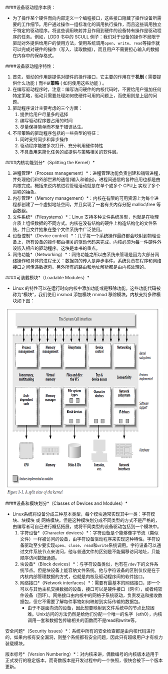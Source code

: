####设备驱动程序本质：
- 为了操作某个硬件而向内部定义一个编程接口，这些接口隐藏了操作设备所需要的工作细节。用户通过操作一组标准化的调用执行操作，而且这些调用独立于特定的驱动程序。将这些调用映射并且作用到硬件的设备特有操作是驱动程序的任务。例如，LDD3 书中的 SCULL 例子：我们对于设备的操作不局限于驱动对外提供给用户的使用方法，使用系统调用`open`、`write`、`read`等操作就可以完成对硬件的操作（写入、读取数据），而且用户不需要担心输入的数据在内存中的保存格式。

####设备驱动程序特性：
1. 首先，驱动的作用是提供对硬件的操作接口，它主要的作用在于**机制** ( 需要提供什么功能 ) 而`不是`**策略** ( 如何使用这些功能 ) 。
2. 在编写驱动程序时，注意：编写访问硬件的内核代码时，不要给用户强加任何特定策略，驱动只需要处理如何使硬件可用的问题上，而使用则是上层的问题。
3. 驱动程序设计主要考虑的三个方面：
    1. 提供给用户尽量多的选择
    2. 编写驱动程序要占用的时间
    3. 尽量保持简单而不至于错误丛生。
4. 不带策略的驱动程序包括的一些典型的特征：
    1. 同时支持同步和异步操作
    2. 驱动程序能被多次打开、充分利用硬件特性
    3. 不具备用来简化任务的或提供与策略相关的软件层。

####内核功能划分*（Splitting the Kernel）*
1. 进程管理*（Process management）*：进程管理功能负责创建和销毁进程，并处理他们和外部世界的通信(输入和输出)。进程间通信的各种应用也都是由内核完成。概括来说内核进程管理活动就是在单个或多个 CPU上 实现了多个进程的抽象。
2. 内存管理*（Memory management）*：内核在有限的可用资源上为每个进程都创建了一个虚拟地址空间，并且实现了一套有关内存分配 malloc\free 等函数组。
3. 文件系统*（Filesystems）*：Linux 支持多种文件系统类型，也就是在物理介质上组织数据的不同方式。内核在没有结构的硬件上构造结构化的文件系统，并且文件抽象在整个文件系统中广泛使用。
4. 设备控制*（Device control）*：几乎每一个系统操作最终都会映射到物理设备上，所有设备的操作都由相关的驱动代码来完成。内核必须为每一件硬件外设嵌入相应的驱动程序。这块是本书的重点。
5. 网络功能*（Networking）*：网络功能之所以由系统来管理是因为大部分网络操作和具体的进程无关：数据包的传入是异步事件。系统负责在程序和网络接口之间传递数据包。另外所有的路由和地址解析都是由内核处理的。


####可装载模块*（Loadable Modules）*
- Linux 的特性可以在运行时向内核中添加功能或是移除功能。这些功能代码被称为“模块”，我们使用 insmod 添加模块 rmmod 移除模块。内核支持多种模块如下图：
                 
<img src="https://raw.githubusercontent.com/HATTER-LONG/LDD3_readnote_picture/master/lesson-1/clipboard.png" width = "600" height = "600" alt="picture" align=center />


####设备和模块划分*（Classes of Devices and Modules）*
- Linux系统将设备分成三种基本类型，每个模块通常实现其中一类：字符模块、块模块 或 网络模块。但是这种模块划分成不同类型的方式不是严格的，由编写者可自己进行概括拓展，或将不同类型的设备驱动包括到一个模块中。
    1. 字符设备*（Character devices）*：字符设备是个能够像字节流（类似文件）一样被访问的设备，由字符设备驱动程序来实现这种特性。字符设备驱动至少要实现`open`、`close`、`read`和`write`系统调用。字符设备可以通过文件系统节点来访问，他与普通文件的区别是不能偏移访问地址，只能顺序访问数据通道。
    2. 块设备*（Block devices）*：与字符设备类似，也有在`/dev`下的文件系统节点。但是块设备上能容纳文件系统。他与字符设备的区别仅仅是在于内核内部管理数据的方式，也就是内核及驱动程序间的软件接口。
    3. 网络接口*（Network interfaces）*：需要有最基本的网络接口，即一个可以与其他主机交换数据的设备，接口可以是硬件接口（网卡），或者纯软件设备（回环）。网络接口由内核中的网络子系统驱动，负责发送和接收数据包，但它不需要了解每件事物如何映射到实际传输的数据包。
        - 由于不是面向流的设备，因此想要映射到文件系统中的节点比较困难。Unix访问的方法仍然是给他们分配一个唯一的名字（eth0），内核调用一套和数据包传输相关的函数而不是read和write等。


安全问题*（Security Issues）*：系统中所有的安全检查都是由内核代码进行的，如果内核有安全漏洞，则整个系统都有安全问题，因此只有超级用户才有权力装载模块。

版本标号*（Version Numbering）*：对内核来讲，偶数编号的内核版本适用于正式发行的稳定版本，而奇数版本是开发过程中的一个快照，很快会被下一个版本更新。



